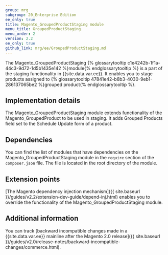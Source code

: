 ```yaml
---
group: mrg
subgroup: 20_Enterprise Edition
ee_only: true
title: Magento_GroupedProductStaging module
menu_title: GroupedProductStaging
menu_order: 2
version: 2.2
ee_only: true
github_link: mrg/ee/GroupedProductStaging.md
---
```



The Magento_GroupedProductStaging {% glossarytooltip c1e4242b-1f1a-44c3-9d72-1d5b1435e142 %}module{% endglossarytooltip %} is a part of the staging functionality in {{site.data.var.ee}}. It enables you to stage products assigned to {% glossarytooltip 47841e42-b8b3-4030-9eb1-286137065be2 %}grouped product{% endglossarytooltip %}.

## Implementation details

The Magento_GroupedProductStaging module extends functionality of the Magento_GroupedProduct to be used in staging. It adds Grouped Products field set to the Schedule Update form of a product.

## Dependencies

You can find the list of modules that have dependencies on the Magento_GroupedProductStaging module in the `require` section of the `composer.json` file. The file is located in the root directory of the module.

## Extension points

[The Magento dependency injection mechanism]({{ site.baseurl }}/guides/v2.2/extension-dev-guide/depend-inj.html) enables you to override the functionality of the Magento_GroupedProductStaging module.

## Additional information

You can track [backward incompatible changes made in a {{site.data.var.ee}} mainline after the Magento 2.0 release]({{ site.baseurl }}/guides/v2.0/release-notes/backward-incompatible-changes/commerce.html).
